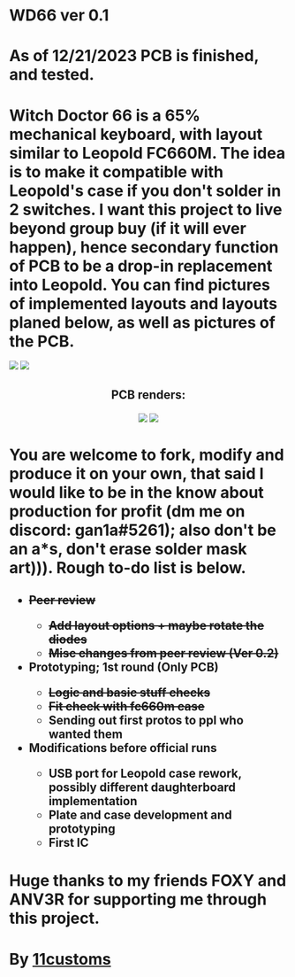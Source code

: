 # WD66 ver 0.1


# As of 12/21/2023 PCB is finished, and tested.

# Witch Doctor 66 is a 65% mechanical keyboard, with layout similar to Leopold FC660M. The idea is to make it compatible with Leopold's case if you don't solder in 2 switches. I want this project to live beyond group buy (if it will ever happen), hence secondary function of PCB to be a drop-in replacement into Leopold. You can find pictures of implemented layouts and layouts planed below, as well as pictures of the PCB.

<img src="https://i.imgur.com/I7TdzwW.png">
<img src="https://i.imgur.com/GY7Oimh.png">
<h2>
<p align="center">
PCB renders:
</p>
</h2>
<p align="center">
<img src="https://i.imgur.com/zI6nKso.png">
<img src="https://i.imgur.com/7HqgUfl.png">
</p>

# You are welcome to fork, modify and produce it on your own, that said I would like to be in the know about production for profit (dm me on discord: gan1a#5261); also don't be an a*s, don't erase solder mask art))). Rough to-do list is below.

<h2>
<ul>
  <s><li>Peer review</li>
  <ul>
  <li>Add layout options + maybe rotate the diodes</li>
  <li>Misc changes from peer review (Ver 0.2)</li></s>
  </ul>
  <li>Prototyping; 1st round (Only PCB)</li>
  <ul>
  <s><li>Logic and basic stuff checks</li>
  <li>Fit check with fc660m case</li></s>
  <li>Sending out first protos to ppl who wanted them</li>
  </ul>
  <li>Modifications before official runs</li>
  <ul>
  <li>USB port for Leopold case rework, possibly different daughterboard implementation</li>
  <li>Plate and case development and prototyping</li>
  <li>First IC</li>
  </ul>
</ul>
</h2>

# Huge thanks to my friends FOXY and ANV3R for supporting me through this project.

# By <a href="https://iq1a1s.wixsite.com/11customs">11customs</a>
